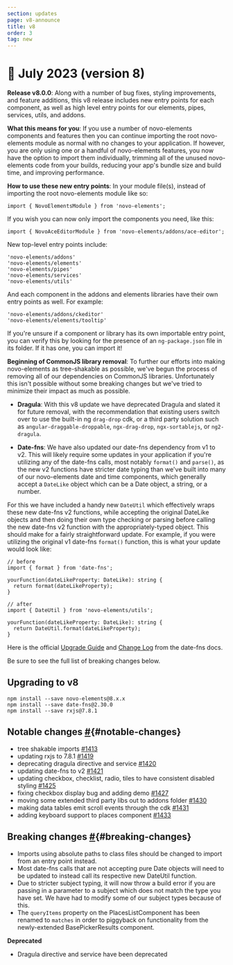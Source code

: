 ```yaml
---
section: updates
page: v8-announce
title: v8
order: 3
tag: new
---
```


📢  July 2023 (version 8)
===========================

**Release v8.0.0**: Along with a number of bug fixes, styling improvements, and feature additions, this v8 release includes new entry points for each component, as well as high level entry points for our elements, pipes, services, utils, and addons.

**What this means for you**: If you use a number of novo-elements components and features then you can continue importing the root novo-elements module as normal with no changes to your application. If however, you are only using one or a handful of novo-elements features, you now have the option to import them individually, trimming all of the unused novo-elements code from your builds, reducing your app's bundle size and build time, and improving performance.

**How to use these new entry points**: In your module file(s), instead of importing the root novo-elements module like so:
```
import { NovoElementsModule } from 'novo-elements';
```
If you wish you can now only import the components you need, like this:
```
import { NovoAceEditorModule } from 'novo-elements/addons/ace-editor';
```
New top-level entry points include:
```
'novo-elements/addons'
'novo-elements/elements'
'novo-elements/pipes'
'novo-elements/services'
'novo-elements/utils'
```
And each component in the addons and elements libraries have their own entry points as well. For example:
```
'novo-elements/addons/ckeditor'
'novo-elements/elements/tooltip'
```
If you're unsure if a component or library has its own importable entry point, you can verify this by looking for the presence of an `ng-package.json` file in its folder. If it has one, you can import it!

**Beginning of CommonJS library removal**: To further our efforts into making novo-elements as tree-shakable as possible, we've begun the process of removing all of our dependencies on CommonJS libraries. Unfortunately this isn't possible without some breaking changes but we've tried to minimize their impact as much as possible.

- **Dragula**: With this v8 update we have deprecated Dragula and slated it for future removal, with the recommendation that existing users switch over to use the built-in ng `drag-drop` cdk, or a third party solution such as `angular-draggable-droppable`, `ngx-drag-drop`, `ngx-sortablejs`, or `ng2-dragula`.

- **Date-fns**: We have also updated our date-fns dependency from v1 to v2. This will likely require some updates in your application if you're utilizing any of the date-fns calls, most notably `format()` and `parse()`, as the new v2 functions have stricter date typing than we've built into many of our novo-elements date and time components, which generally accept a `DateLike` object which can be a Date object, a string, or a number.

For this we have included a handy new `DateUtil` which effectively wraps these new date-fns v2 functions, while accepting the original DateLike objects and then doing their own type checking or parsing before calling the new date-fns v2 function with the appropriately-typed object. This should make for a fairly straightforward update. For example, if you were utilizing the original v1 date-fns `format()` function, this is what your update would look like:
```
// before
import { format } from 'date-fns';

yourFunction(dateLikeProperty: DateLike): string {
  return format(dateLikeProperty);
}
```
```
// after
import { DateUtil } from 'novo-elements/utils';

yourFunction(dateLikeProperty: DateLike): string {
  return DateUtil.format(dateLikeProperty);
}
```
Here is the official [Upgrade Guide](https://date-fns.org/v2.29.2/docs/Upgrade-Guide) and [Change Log](https://date-fns.org/v2.29.2/docs/Change-Log) from the date-fns docs.

Be sure to see the full list of breaking changes below.


## Upgrading to v8

```
npm install --save novo-elements@8.x.x
npm install --save date-fns@2.30.0
npm install --save rxjs@7.8.1
```


Notable changes [#](https://bullhorn.github.io/novo-elements/docs/#/updates/v8-announce#notable-changes){#notable-changes}
--------------------------------------------------------------------

- tree shakable imports [#1413](https://github.com/bullhorn/novo-elements/pull/1413)
- updating rxjs to 7.8.1 [#1419](https://github.com/bullhorn/novo-elements/pull/1419)
- deprecating dragula directive and service [#1420](https://github.com/bullhorn/novo-elements/pull/1420)
- updating date-fns to v2 [#1421](https://github.com/bullhorn/novo-elements/pull/1421)
- updating checkbox, checklist, radio, tiles to have consistent disabled styling [#1425](https://github.com/bullhorn/novo-elements/pull/1425)
- fixing checkbox display bug and adding demo [#1427](https://github.com/bullhorn/novo-elements/pull/1427)
- moving some extended third party libs out to addons folder [#1430](https://github.com/bullhorn/novo-elements/pull/1430)
- making data tables emit scroll events through the cdk [#1431](https://github.com/bullhorn/novo-elements/pull/1431)
- adding keyboard support to places component [#1433](https://github.com/bullhorn/novo-elements/pull/1433)


Breaking changes [#](https://bullhorn.github.io/novo-elements/docs/#/updates/v8-announce#breaking-changes){#breaking-changes}
--------------------------------------------------------------------

- Imports using absolute paths to class files should be changed to import from an entry point instead.
- Most date-fns calls that are not accepting pure Date objects will need to be updated to instead call its respective new DateUtil function.
- Due to stricter subject typing, it will now throw a build error if you are passing in a parameter to a subject which does not match the type you have set. We have had to modify some of our subject types because of this.
- The `queryItems` property on the PlacesListComponent has been renamed to `matches` in order to piggyback on functionality from the newly-extended BasePickerResults component.


**Deprecated**

- Dragula directive and service have been deprecated
